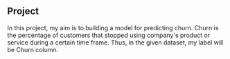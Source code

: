 ## Project ##
In this project, my aim is to building a model for predicting churn. 
Churn is the percentage of customers that stopped using company's product or service during a certain time frame. Thus, in the given dataset, my label will be Churn column.

